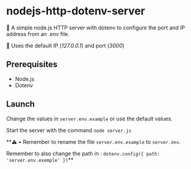 # nodejs-http-dotenv-server
🔨 A simple node.js HTTP server with dotenv to configure the port and IP address from an .env file.

🧩 Uses the default IP (*127.0.0.1*) and port (*3000*)

## Prerequisites
- Node.js
- Dotenv

## Launch
Change the values in ```server.env.example``` or use the default values.

Start the server with the command ```node server.js```

**⚠️ • Remember to rename the file ```server.env.example``` to ```server.env```.

Remember to also change the path in : ```dotenv.config({ path: 'server.env.exemple' })```**
